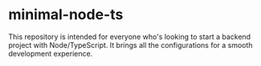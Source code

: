 # minimal-node-ts
This repository is intended for everyone who's looking to start a backend project with Node/TypeScript. It brings all the configurations for a smooth development experience.
